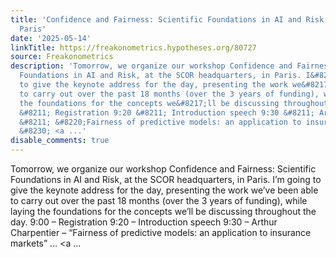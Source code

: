 ```yaml
---
title: 'Confidence and Fairness: Scientific Foundations in AI and Risk, Workshop in
  Paris'
date: '2025-05-14'
linkTitle: https://freakonometrics.hypotheses.org/80727
source: Freakonometrics
description: 'Tomorrow, we organize our workshop Confidence and Fairness: Scientific
  Foundations in AI and Risk, at the SCOR headquarters, in Paris. I&#8217;m going
  to give the keynote address for the day, presenting the work we&#8217;ve been able
  to carry out over the past 18 months (over the 3 years of funding), while laying
  the foundations for the concepts we&#8217;ll be discussing throughout the day. 9:00
  &#8211; Registration 9:20 &#8211; Introduction speech 9:30 &#8211; Arthur Charpentier
  &#8211; &#8220;Fairness of predictive models: an application to insurance markets&#8221;
  &#8230; <a ...'
disable_comments: true
---
```

Tomorrow, we organize our workshop Confidence and Fairness: Scientific Foundations in AI and Risk, at the SCOR headquarters, in Paris. I&#8217;m going to give the keynote address for the day, presenting the work we&#8217;ve been able to carry out over the past 18 months (over the 3 years of funding), while laying the foundations for the concepts we&#8217;ll be discussing throughout the day. 9:00 &#8211; Registration 9:20 &#8211; Introduction speech 9:30 &#8211; Arthur Charpentier &#8211; &#8220;Fairness of predictive models: an application to insurance markets&#8221; &#8230; <a ...